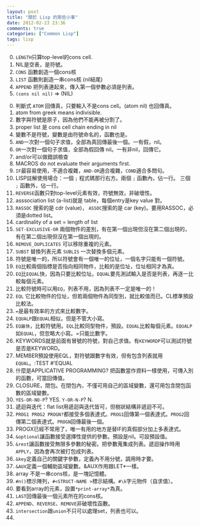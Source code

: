 ```yaml
---
layout: post
title: "關於 Lisp 的那些小事"
date: 2012-02-23 23:36
comments: true
categories: ["Common Lisp"]
tags: lisp
---
```



0. `LENGTH`只算top-level的cons cell.
0. NIL是空表，是符號。
0. `CONS` 函數創造一個cons核
0. `LIST` 函數則創造一串cons核 (nil結尾)
0. `APPEND` 把列表連起來，傳入第一個參數必須是列表。
0. `(cons nil nil)` => (NIL)

<!--more-->

0. 判斷式 `ATOM` 回傳真，只要輸入不是cons cell。(atom nil) 也回傳真。
0. atom from greek means indivisible.
0. 數字與符號是原子，因為他們不能再被分割了。
0. proper list 是 cons cell chain ending in nil
0. 變數不是符號，變數是由符號命名的，函數也是。
0. `AND`一次對一個句子求值，全部為真回傳最後一個。一有假，nil。
0. `OR`一次對一個句子求值，全部為假回傳 nil。一有非nil，回傳它。
0. and/or可以做錯誤檢查
0. MACROS do not evaluate their arguments first.
0. ``IF``最容易使用，不適合複雜，``AND-OR``適合複雜，``COND``適合多問句。
0. LISP註解使用場合：一個 ``;`` 程式碼那行右方。兩個 `;` 函數內，佔一行。 三個 ``;`` 函數外，佔一行。
0. ``REVERSE``函數只對top-level元素有效，符號無效，非破壞性。
0. asssociation list (a-list)就是 table，每個entry是key value 對。
0. ``RASSOC`` 搜索的是 cdr (value)， ``ASSOC``搜索的是 car (key)。要用RASSOC，必須是dotted list。
0. cardinality of a set = length of list
0. ``SET-EXCLUSIVE-OR`` 兩個物件的差別，有在第一個出現但沒在第二個出現的，有在第二個出現但沒在第一個出現的。
0. ``REMOVE_DUPLICATES`` 可以移除重複的元素。
0. ``SUBST`` 替換列表元素 ``SUBLIS`` 一次替換多個元素。
0. 符號是唯一的，所以符號會有一個唯一的位址，一個名字只能有一個符號。
0. ``EQ``比較兩個指標是否指向相同物件，比較的是位址，位址相同才為真。
0. ``EQ``比``EQUAL``快，因為只要比較位址。``EQUAL``要先測試輸入是否是列表，再逐一比較每個元素。
0. 比較符號時可以用``EQ``，列表不用，因為列表不一定是唯一的！
0. ``EQL`` 它比較物件的位址，但若兩個物件為同型別，就比較值而已。CL標準預設比較法。
0. ``=``是最有效率的方式來比較數字。
0. ``EQUALP``跟``EQUAL``相似，但是不管大小寫。
0. ``EQ最快``，比較符號用。``EQL``比較同型物件，預設。``EQUAL``比較每個元素。``EQUALP``如``EQUAL``，但忽略大小寫。=只能比數字。
0. KEYWORDS就是前面有冒號的符號，對自己求值。有``KEYWORDP``可以測試符號是否是KEYWORD。
0. MEMBER預設使用EQL，對符號跟數字有效，但有包含列表就用``EQUAL``。:TEST #'EQUAL
0. 什麼是APPLICATIVE PROGRAMMING? 把函數當作資料一樣使用，可傳入別的函數，可當回傳值。
0. CLOSURE，閉包。在閉包內，不僅可用自己的區域變數，還可用包含閉包函數的區域變數。
0. ``YES-OR-NO-P``? YES. ``Y-OR-N-P``? N.
0. 遞迴與迭代：flat list用遞迴與迭代皆可，但樹狀結構非遞迴不可。
0. ``PROG1 PROG2 PROGN?``都接受多個表達式。``PROG1``回傳第一個表達式。``PROG2``回傳第二個表達式。``PROGN``回傳最後一個。
0. PROGX已經不常用了，唯一有用的地方是替IF的真假部分加上多表達式。
0. ``&optional``讓函數接受選擇性提供的參數。預設是nil。可設預設值。
0. ``&rest``讓函數接受無限多參數的秘密。把參數蒐集成列表。遞迴操作時用``APPLY``，因為會再次被打包成列表。
0. ``&key``定義自己的關鍵字參數，定義內不用分號，調用時才要。
0. ``&AUX``定義一個輔助區域變數。&AUX作用跟LET*一樣。
0. array 不是一串cons核，是一塊記憶體。
0. ``#n()``標示陣列，``#<STRUCT-NAME >``標示結構。``#\k``字元物件（自求值）。
0. 要看到array的元素，設置``*print-array*``為真。
0. `LAST`回傳最後一個元素所在的cons核。
0. `APPEND`、`REVERSE`、`REMOVE`非破壞性函數。
0. `intersection`跟`union`不只可以處理set，列表也可以。
0. 
